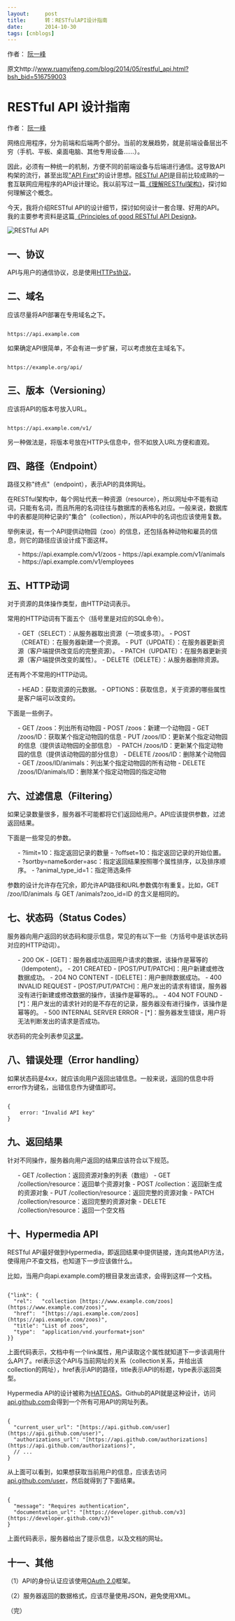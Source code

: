 ```yaml
---
layout:     post
title:      转：RESTfulAPI设计指南
date:       2014-10-30
tags: [cnblogs]
---
```

作者： [阮一峰](http://www.ruanyifeng.com/)

原文http://www.ruanyifeng.com/blog/2014/05/restful_api.html?bsh_bid=516759003

# RESTful API 设计指南

作者： [阮一峰](http://www.ruanyifeng.com/)

网络应用程序，分为前端和后端两个部分。当前的发展趋势，就是前端设备层出不穷（手机、平板、桌面电脑、其他专用设备......）。

因此，必须有一种统一的机制，方便不同的前端设备与后端进行通信。这导致API构架的流行，甚至出现["API First"](http://www.google.com.hk/search?q=API+first)的设计思想。[RESTful API](http://en.wikipedia.org/wiki/Representational_state_transfer)是目前比较成熟的一套互联网应用程序的API设计理论。我以前写过一篇[《理解RESTful架构》](http://www.ruanyifeng.com/blog/2011/09/restful.html)，探讨如何理解这个概念。

今天，我将介绍RESTful API的设计细节，探讨如何设计一套合理、好用的API。我的主要参考资料是这篇[《Principles of good RESTful API Design》](http://codeplanet.io/principles-good-restful-api-design/)。

<img title="" src="http://image.beekka.com/blog/2014/bg2014052201.png" alt="RESTful API" />

## 一、协议

API与用户的通信协议，总是使用[HTTPs协议](http://www.ruanyifeng.com/blog/2014/02/ssl_tls.html)。

## 二、域名

应该尽量将API部署在专用域名之下。

> 
<pre class=" language-javascript"><code class=" language-javascript">
https://api.example.com
</code></pre>


如果确定API很简单，不会有进一步扩展，可以考虑放在主域名下。

> 
<pre class=" language-javascript"><code class=" language-javascript">
https://example.org/api/
</code></pre>


## 三、版本（Versioning）

应该将API的版本号放入URL。

> 
<pre class=" language-javascript"><code class=" language-javascript">
https://api.example.com/v1/
</code></pre>


另一种做法是，将版本号放在HTTP头信息中，但不如放入URL方便和直观。

## 四、路径（Endpoint）

路径又称"终点"（endpoint），表示API的具体网址。

在RESTful架构中，每个网址代表一种资源（resource），所以网址中不能有动词，只能有名词，而且所用的名词往往与数据库的表格名对应。一般来说，数据库中的表都是同种记录的"集合"（collection），所以API中的名词也应该使用复数。

举例来说，有一个API提供动物园（zoo）的信息，还包括各种动物和雇员的信息，则它的路径应该设计成下面这样。

> 
<ul>
- https://api.example.com/v1/zoos
- https://api.example.com/v1/animals
- https://api.example.com/v1/employees
</ul>


## 五、HTTP动词

对于资源的具体操作类型，由HTTP动词表示。

常用的HTTP动词有下面五个（括号里是对应的SQL命令）。

> 
<ul>
- GET（SELECT）：从服务器取出资源（一项或多项）。
- POST（CREATE）：在服务器新建一个资源。
- PUT（UPDATE）：在服务器更新资源（客户端提供改变后的完整资源）。
- PATCH（UPDATE）：在服务器更新资源（客户端提供改变的属性）。
- DELETE（DELETE）：从服务器删除资源。
</ul>


还有两个不常用的HTTP动词。

> 
<ul>
- HEAD：获取资源的元数据。
- OPTIONS：获取信息，关于资源的哪些属性是客户端可以改变的。
</ul>


下面是一些例子。

> 
<ul>
- GET /zoos：列出所有动物园
- POST /zoos：新建一个动物园
- GET /zoos/ID：获取某个指定动物园的信息
- PUT /zoos/ID：更新某个指定动物园的信息（提供该动物园的全部信息）
- PATCH /zoos/ID：更新某个指定动物园的信息（提供该动物园的部分信息）
- DELETE /zoos/ID：删除某个动物园
- GET /zoos/ID/animals：列出某个指定动物园的所有动物
- DELETE /zoos/ID/animals/ID：删除某个指定动物园的指定动物
</ul>


## 六、过滤信息（Filtering）

如果记录数量很多，服务器不可能都将它们返回给用户。API应该提供参数，过滤返回结果。

下面是一些常见的参数。

> 
<ul>
- ?limit=10：指定返回记录的数量
- ?offset=10：指定返回记录的开始位置。
- ?sortby=name&order=asc：指定返回结果按照哪个属性排序，以及排序顺序。
- ?animal_type_id=1：指定筛选条件
</ul>


参数的设计允许存在冗余，即允许API路径和URL参数偶尔有重复。比如，GET /zoo/ID/animals 与 GET /animals?zoo_id=ID 的含义是相同的。

## 七、状态码（Status Codes）

服务器向用户返回的状态码和提示信息，常见的有以下一些（方括号中是该状态码对应的HTTP动词）。

> 
<ul>
- 200 OK - [GET]：服务器成功返回用户请求的数据，该操作是幂等的（Idempotent）。
- 201 CREATED - [POST/PUT/PATCH]：用户新建或修改数据成功。
- 204 NO CONTENT - [DELETE]：用户删除数据成功。
- 400 INVALID REQUEST - [POST/PUT/PATCH]：用户发出的请求有错误，服务器没有进行新建或修改数据的操作，该操作是幂等的。。
- 404 NOT FOUND - [*]：用户发出的请求针对的是不存在的记录，服务器没有进行操作，该操作是幂等的。
- 500 INTERNAL SERVER ERROR - [*]：服务器发生错误，用户将无法判断发出的请求是否成功。
</ul>


状态码的完全列表参见[这里](http://www.w3.org/Protocols/rfc2616/rfc2616-sec10.html)。

## 八、错误处理（Error handling）

如果状态码是4xx，就应该向用户返回出错信息。一般来说，返回的信息中将error作为键名，出错信息作为键值即可。

> 
<pre class=" language-javascript"><code class=" language-javascript">
{
    error: "Invalid API key"
}
</code></pre>


## 九、返回结果

针对不同操作，服务器向用户返回的结果应该符合以下规范。

> 
<ul>
- GET /collection：返回资源对象的列表（数组）
- GET /collection/resource：返回单个资源对象
- POST /collection：返回新生成的资源对象
- PUT /collection/resource：返回完整的资源对象
- PATCH /collection/resource：返回完整的资源对象
- DELETE /collection/resource：返回一个空文档
</ul>


## 十、Hypermedia API

RESTful API最好做到Hypermedia，即返回结果中提供链接，连向其他API方法，使得用户不查文档，也知道下一步应该做什么。

比如，当用户向api.example.com的根目录发出请求，会得到这样一个文档。

> 
<pre class=" language-javascript"><code class=" language-javascript">
{"link": {
  "rel":   "collection [https://www.example.com/zoos](https://www.example.com/zoos)",
  "href":  "[https://api.example.com/zoos](https://api.example.com/zoos)",
  "title": "List of zoos",
  "type":  "application/vnd.yourformat+json"
}}
</code></pre>


上面代码表示，文档中有一个link属性，用户读取这个属性就知道下一步该调用什么API了。rel表示这个API与当前网址的关系（collection关系，并给出该collection的网址），href表示API的路径，title表示API的标题，type表示返回类型。

Hypermedia API的设计被称为[HATEOAS](http://en.wikipedia.org/wiki/HATEOAS)。Github的API就是这种设计，访问[api.github.com](https://api.github.com/)会得到一个所有可用API的网址列表。

> 
<pre class=" language-javascript"><code class=" language-javascript">
{
  "current_user_url": "[https://api.github.com/user](https://api.github.com/user)",
  "authorizations_url": "[https://api.github.com/authorizations](https://api.github.com/authorizations)",
  // ...
}
</code></pre>


从上面可以看到，如果想获取当前用户的信息，应该去访问[api.github.com/user](https://api.github.com/user)，然后就得到了下面结果。

> 
<pre class=" language-javascript"><code class=" language-javascript">
{
  "message": "Requires authentication",
  "documentation_url": "[https://developer.github.com/v3](https://developer.github.com/v3)"
}
</code></pre>


上面代码表示，服务器给出了提示信息，以及文档的网址。

## 十一、其他

（1）API的身份认证应该使用[OAuth 2.0](http://www.ruanyifeng.com/blog/2014/05/oauth_2_0.html)框架。

（2）服务器返回的数据格式，应该尽量使用JSON，避免使用XML。

（完）
